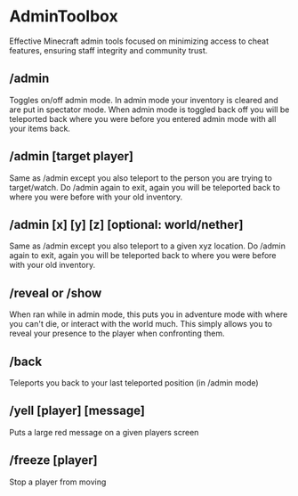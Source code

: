 # AdminToolbox
Effective Minecraft admin tools focused on minimizing access to cheat features, ensuring staff integrity and community trust.

## /admin
Toggles on/off admin mode. In admin mode your inventory is cleared and are put in spectator mode. When admin mode is toggled back off you will be teleported back where you were before you entered admin mode with all your items back.

## /admin [target player]
Same as /admin except you also teleport to the person you are trying to target/watch. Do /admin again to exit, again you will be teleported back to where you were before with your old inventory.

## /admin [x] [y] [z] [optional: world/nether]
Same as /admin except you also teleport to a given xyz location. Do /admin again to exit, again you will be teleported back to where you were before with your old inventory.

## /reveal or /show
When ran while in admin mode, this puts you in adventure mode with where you can't die, or interact with the world much. This simply allows you to reveal your presence to the player when confronting them.

## /back
Teleports you back to your last teleported position (in /admin mode)

## /yell [player] [message]
Puts a large red message on a given players screen

## /freeze [player]
Stop a player from moving
